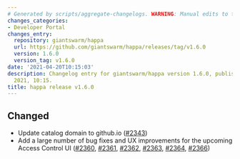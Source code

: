 ```yaml
---
# Generated by scripts/aggregate-changelogs. WARNING: Manual edits to this files will be overwritten.
changes_categories:
- Developer Portal
changes_entry:
  repository: giantswarm/happa
  url: https://github.com/giantswarm/happa/releases/tag/v1.6.0
  version: 1.6.0
  version_tag: v1.6.0
date: '2021-04-20T10:15:03'
description: Changelog entry for giantswarm/happa version 1.6.0, published on 20 April
  2021, 10:15.
title: happa release v1.6.0
---
```


## Changed

- Update catalog domain to github.io ([#2343](https://github.com/giantswarm/happa/pull/2343))
- Add a large number of bug fixes and UX improvements for the upcoming Access Control UI ([#2360](https://github.com/giantswarm/happa/pull/2360), [#2361](https://github.com/giantswarm/happa/pull/2361), [#2362](https://github.com/giantswarm/happa/pull/2362), [#2363](https://github.com/giantswarm/happa/pull/2363), [#2364](https://github.com/giantswarm/happa/pull/2364), [#2366](https://github.com/giantswarm/happa/pull/2366))

